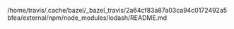 /home/travis/.cache/bazel/_bazel_travis/2a64cf83a87a03ca94c0172492a5bfea/external/npm/node_modules/lodash/README.md
